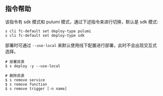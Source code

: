 ## 指令帮助

该指令有 sdk 模式和 pulumi 模式，通过下述指令来进行切换，默认是 sdk 模式:

```shell
s cli fc-default set deploy-type pulumi
s cli fc-default set deploy-type sdk
```

部署时可通过 ```--use-local``` 来默认使用线下配置进行部署，此时不会出现交互式选择。

```shell
# 部署资源
$ s deploy -y --use-local

# 删除资源
$ s remove service
$ s remove function
$ s remove trigger [-n name]
```
